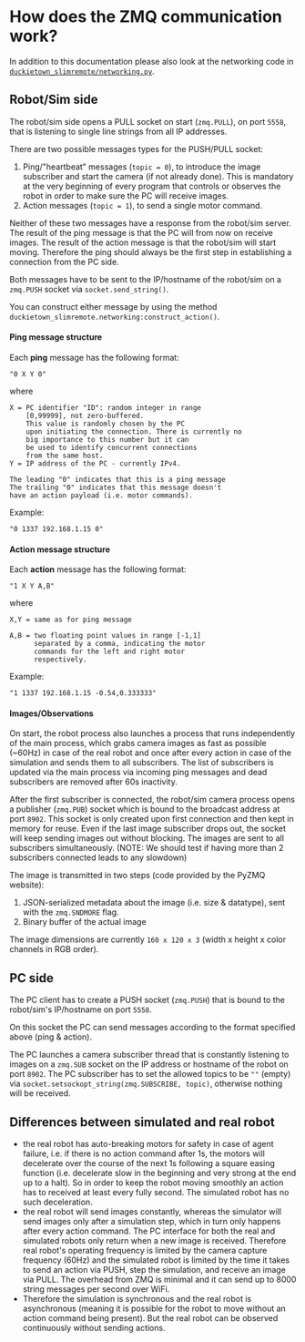 # How does the ZMQ communication work?

In addition to this documentation please also look at the networking code in 
[`duckietown_slimremote/networking.py`](https://github.com/duckietown/duckietown-slimremote/blob/master/duckietown_slimremote/networking.py).

## Robot/Sim side

The robot/sim side opens a PULL socket on start (`zmq.PULL`), on port `5558`, that is listening to single line strings from all IP addresses.

There are two possible messages types for the PUSH/PULL socket:

1. Ping/"heartbeat" messages (`topic = 0`), to introduce the  image subscriber and start the camera (if not already done). This is mandatory at the very beginning of every program that controls or observes the robot in order to make sure the PC will receive images.  
2. Action messages (`topic = 1`), to send a single motor command. 

Neither of these two messages have a response from the robot/sim server. The result of the ping message is that the PC will from now on receive images. The result of the action message is that the robot/sim will start moving. Therefore the ping should always be the first step in establishing a connection from the PC side.

Both messages have to be sent to the IP/hostname of the robot/sim on a `zmq.PUSH` socket via `socket.send_string()`.

You can construct either message by using the method `duckietown_slimremote.networking:construct_action()`.

#### Ping message structure

Each **ping** message has the following format:

    "0 X Y 0"
    
where

    X = PC identifier "ID": random integer in range 
        [0,99999], not zero-buffered.
        This value is randomly chosen by the PC 
        upon initiating the connection. There is currently no
        big importance to this number but it can
        be used to identify concurrent connections
        from the same host.
    Y = IP address of the PC - currently IPv4.
    
    The leading "0" indicates that this is a ping message
    The trailing "0" indicates that this message doesn't
    have an action payload (i.e. motor commands).
    
Example:

    "0 1337 192.168.1.15 0"
    

#### Action message structure

Each **action** message has the following format:

    "1 X Y A,B"
    
where

    X,Y = same as for ping message
    
    A,B = two floating point values in range [-1,1] 
          separated by a comma, indicating the motor
          commands for the left and right motor 
          respectively.
    
Example:

    "1 1337 192.168.1.15 -0.54,0.333333"
    
#### Images/Observations

On start, the robot process also launches a process that runs independently of the main process, which grabs camera images as fast as possible (~60Hz) in case of the real robot and once after every action in case of the simulation and sends them to all subscribers. The list of subscribers is updated via the main process via incoming ping messages and dead subscribers are removed after 60s inactivity.

After the first subscriber is connected, the robot/sim camera process opens a publisher (`zmq.PUB`) socket which is bound to the broadcast address at port `8902`. This socket is only created upon first connection and then kept in memory for reuse. Even if the last image subscriber drops out, the socket will keep sending images out without blocking. The images are sent to all subscribers simultaneously. (NOTE: We should test if having more than 2 subscribers connected leads to any slowdown)

The image is transmitted in two steps (code provided by the PyZMQ website):
    
 1. JSON-serialized metadata about the image (i.e. size & datatype), sent with the `zmq.SNDMORE` flag.
 2. Binary buffer of the actual image
 
The image dimensions are currently `160 x 120 x 3` (width x height x color channels in RGB order).

## PC side

The PC client has to create a PUSH socket (`zmq.PUSH`) that is bound to the robot/sim's IP/hostname on port `5558`.

On this socket the PC can send messages according to the format specified above (ping & action).

The PC launches a camera subscriber thread that is constantly listening to images on a `zmq.SUB` socket on the IP address or hostname of the robot on port `8902`. The PC subscriber has to set the allowed topics to be `""` (empty) via `socket.setsockopt_string(zmq.SUBSCRIBE, topic)`, otherwise nothing will be received.
 
## Differences between simulated and real robot

- the real robot has auto-breaking motors for safety in case of agent failure, i.e. if there is no action command after 1s, the motors will decelerate over the course of the next 1s following a square easing function (i.e. decelerate slow in the beginning and very strong at the end up to a halt). So in order to keep the robot moving smoothly an action has to received at least every fully second. The simulated robot has no such deceleration.
- the real robot will send images constantly, whereas the simulator will send images only after a simulation step, which in turn only happens after every action command. The PC interface for both the real and simulated robots only return when a new image is received. Therefore real robot's operating frequency is limited by the camera capture frequency (60Hz) and the simulated robot is limited by the time it takes to send an action via PUSH, step the simulation, and receive an image via PULL. The overhead from ZMQ is minimal and it can send up to 8000 string messages per second over WiFi.
- Therefore the simulation is synchronous and the real robot is asynchronous (meaning it is possible for the robot to move without an action command being present). But the real robot can be observed continuously without sending actions.

